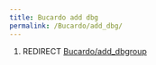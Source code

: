 ```yaml
---
title: Bucardo add dbg
permalink: /Bucardo/add_dbg/
---
```


1.  REDIRECT [Bucardo/add_dbgroup](/Bucardo/add_dbgroup "wikilink")
